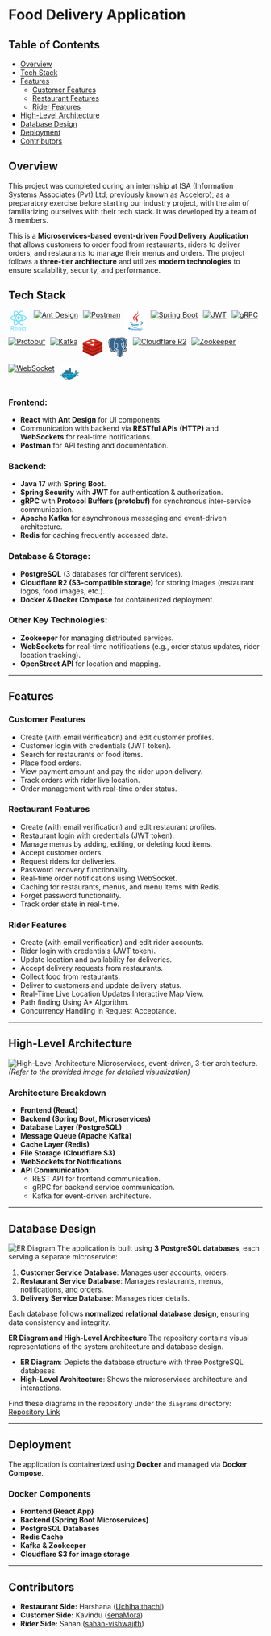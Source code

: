 # Food Delivery Application

## Table of Contents

- [Overview](#overview)
- [Tech Stack](#tech-stack)
- [Features](#features)
  - [Customer Features](#customer-features)
  - [Restaurant Features](#restaurant-features)
  - [Rider Features](#rider-features)
- [High-Level Architecture](#high-level-architecture)
- [Database Design](#database-design)
- [Deployment](#deployment)
- [Contributors](#contributors)

## Overview

This project was completed during an internship at ISA (Information Systems Associates (Pvt) Ltd, previously known as Accelero), as a preparatory exercise before starting our industry project, with the aim of familiarizing ourselves with their tech stack. It was developed by a team of 3 members.

This is a **Microservices-based event-driven Food Delivery Application** that allows customers to order food from restaurants, riders to deliver orders, and restaurants to manage their menus and orders. The project follows a **three-tier architecture** and utilizes **modern technologies** to ensure scalability, security, and performance.

## Tech Stack

<div align="left" style="display: flex; flex-wrap: wrap; gap: 10px;">
  <a href="https://reactjs.org" target="_blank" rel="noreferrer">
    <img src="https://raw.githubusercontent.com/devicons/devicon/master/icons/react/react-original-wordmark.svg" alt="React" width="40" height="40"/>
  </a>
  <a href="https://ant.design" target="_blank" rel="noreferrer">
    <img src="https://avatars.githubusercontent.com/u/12101536?s=200&v=4" alt="Ant Design" width="40" height="40"/>
  </a>
  <a href="https://www.postman.com/" target="_blank" rel="noreferrer">
    <img src="https://www.vectorlogo.zone/logos/getpostman/getpostman-icon.svg" alt="Postman" width="40" height="40"/>
  </a>
  <a href="https://www.java.com/" target="_blank" rel="noreferrer">
    <img src="https://raw.githubusercontent.com/devicons/devicon/master/icons/java/java-original.svg" alt="Java" width="40" height="40"/>
  </a>
  <a href="https://spring.io/projects/spring-boot" target="_blank" rel="noreferrer">
    <img src="https://www.vectorlogo.zone/logos/springio/springio-icon.svg" alt="Spring Boot" width="40" height="40"/>
  </a>
  <a href="https://jwt.io/" target="_blank" rel="noreferrer">
    <img src="https://jwt.io/img/pic_logo.svg" alt="JWT" width="40" height="40"/>
  </a>
  <a href="https://grpc.io/" target="_blank" rel="noreferrer">
    <img src="https://grpc.io/img/logos/grpc-icon-color.png" alt="gRPC" width="40" height="40"/>
  </a>
  <a href="https://developers.google.com/protocol-buffers" target="_blank" rel="noreferrer">
    <img src="https://protobuf.dev/img/protobuf-logo.svg" alt="Protobuf" width="40" height="40"/>
  </a>
  <a href="https://kafka.apache.org/" target="_blank" rel="noreferrer">
    <img src="https://upload.wikimedia.org/wikipedia/commons/0/0a/Apache_kafka-icon.svg" alt="Kafka" width="40" height="40"/>
  </a>
  <a href="https://redis.io/" target="_blank" rel="noreferrer">
    <img src="https://raw.githubusercontent.com/devicons/devicon/master/icons/redis/redis-original.svg" alt="Redis" width="40" height="40"/>
  </a>
  <a href="https://www.postgresql.org/" target="_blank" rel="noreferrer">
    <img src="https://raw.githubusercontent.com/devicons/devicon/master/icons/postgresql/postgresql-original.svg" alt="PostgreSQL" width="40" height="40"/>
  </a>
  <a href="https://www.cloudflare.com/r2/" target="_blank" rel="noreferrer">
    <img src="https://avatars.githubusercontent.com/u/314135?s=200&v=4" alt="Cloudflare R2" width="40" height="40"/>
  </a>
  <a href="https://www.zookeeper.apache.org/" target="_blank" rel="noreferrer">
    <img src="https://zookeeper.apache.org/images/zookeeper_small.gif" alt="Zookeeper" width="40" height="40"/>
  </a>
  <a href="https://developer.mozilla.org/en-US/docs/Web/API/WebSockets_API" target="_blank" rel="noreferrer">
    <img src="https://upload.wikimedia.org/wikipedia/commons/d/db/Websocket_icon.png" alt="WebSocket" width="40" height="40"/>
  </a>
  <a href="https://www.docker.com/" target="_blank" rel="noreferrer">
    <img src="https://raw.githubusercontent.com/devicons/devicon/master/icons/docker/docker-original.svg" alt="Docker" width="40" height="40"/>
  </a>
</div>

### **Frontend**:

- **React** with **Ant Design** for UI components.
- Communication with backend via **RESTful APIs (HTTP)** and **WebSockets** for real-time notifications.
- **Postman** for API testing and documentation.

### **Backend**:

- **Java 17** with **Spring Boot**.
- **Spring Security** with **JWT** for authentication & authorization.
- **gRPC** with **Protocol Buffers (protobuf)** for synchronous inter-service communication.
- **Apache Kafka** for asynchronous messaging and event-driven architecture.
- **Redis** for caching frequently accessed data.

### **Database & Storage**:

- **PostgreSQL** (3 databases for different services).
- **Cloudflare R2 (S3-compatible storage)** for storing images (restaurant logos, food images, etc.).
- **Docker & Docker Compose** for containerized deployment.

### **Other Key Technologies**:

- **Zookeeper** for managing distributed services.
- **WebSockets** for real-time notifications (e.g., order status updates, rider location tracking).
- **OpenStreet API** for location and mapping.

---

## Features

### **Customer Features**

- Create (with email verification) and edit customer profiles.
- Customer login with credentials (JWT token).
- Search for restaurants or food items.
- Place food orders.
- View payment amount and pay the rider upon delivery.
- Track orders with rider live location.
- Order management with real-time order status.

### **Restaurant Features**

- Create (with email verification) and edit restaurant profiles.
- Restaurant login with credentials (JWT token).
- Manage menus by adding, editing, or deleting food items.
- Accept customer orders.
- Request riders for deliveries.
- Password recovery functionality.
- Real-time order notifications using WebSocket.
- Caching for restaurants, menus, and menu items with Redis.
- Forget password functionality.
- Track order state in real-time.

### **Rider Features**

- Create (with email verification) and edit rider accounts.
- Rider login with credentials (JWT token).
- Update location and availability for deliveries.
- Accept delivery requests from restaurants.
- Collect food from restaurants.
- Deliver to customers and update delivery status.
- Real-Time Live Location Updates Interactive Map View.
- Path finding Using A\* Algorithm.
- Concurrency Handling in Request Acceptance.

---

## High-Level Architecture

![High-Level Architecture](https://github.com/FoodDeliveryApp-ISA/FoodDeliveryApp-ISA/blob/main/diagrams/High%20level%20architecture.png)
Microservices, event-driven, 3-tier architecture.
_(Refer to the provided image for detailed visualization)_

### **Architecture Breakdown**

- **Frontend (React)**
- **Backend (Spring Boot, Microservices)**
- **Database Layer (PostgreSQL)**
- **Message Queue (Apache Kafka)**
- **Cache Layer (Redis)**
- **File Storage (Cloudflare S3)**
- **WebSockets for Notifications**
- **API Communication**:
  - REST API for frontend communication.
  - gRPC for backend service communication.
  - Kafka for event-driven architecture.

---

## Database Design

![ER Diagram](https://github.com/FoodDeliveryApp-ISA/FoodDeliveryApp-ISA/blob/main/diagrams/er%20diagram.png)
The application is built using **3 PostgreSQL databases**, each serving a separate microservice:

1. **Customer Service Database**: Manages user accounts, orders.
2. **Restaurant Service Database**: Manages restaurants, menus, notifications, and orders.
3. **Delivery Service Database**: Manages rider details.

Each database follows **normalized relational database design**, ensuring data consistency and integrity.

**ER Diagram and High-Level Architecture**
The repository contains visual representations of the system architecture and database design.

- **ER Diagram**: Depicts the database structure with three PostgreSQL databases.
- **High-Level Architecture**: Shows the microservices architecture and interactions.

Find these diagrams in the repository under the `diagrams` directory:
[Repository Link](https://github.com/FoodDeliveryApp-ISA/Restaurant)

---

## Deployment

The application is containerized using **Docker** and managed via **Docker Compose**.

### **Docker Components**

- **Frontend (React App)**
- **Backend (Spring Boot Microservices)**
- **PostgreSQL Databases**
- **Redis Cache**
- **Kafka & Zookeeper**
- **Cloudflare S3 for image storage**

---

## Contributors

- **Restaurant Side:** Harshana ([UchihaIthachi](https://github.com/UchihaIthachi))
- **Customer Side:** Kavindu ([senaMora](https://github.com/senaMora))
- **Rider Side:** Sahan ([sahan-vishwajith](https://github.com/sahan-vishwajith))
